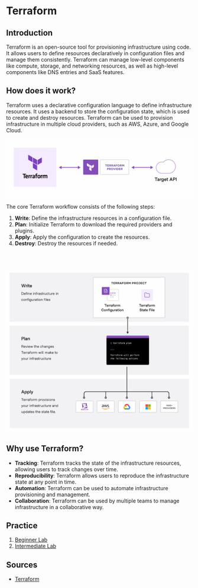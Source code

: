 # Terraform

## Introduction
Terraform is an open-source tool for provisioning infrastructure using code. It allows users to define resources declaratively in configuration files and manage them consistently.
Terraform can manage low-level components like compute, storage, and networking resources, as well as high-level components like DNS entries and SaaS features.

## How does it work?
Terraform uses a declarative configuration language to define infrastructure resources. It uses a backend to store the configuration state, which is used to create and destroy resources.
Terraform can be used to provision infrastructure in multiple cloud providers, such as AWS, Azure, and Google Cloud.

![Alt text](image.png)

The core Terraform workflow consists of the following steps:

1. **Write**: Define the infrastructure resources in a configuration file.
2. **Plan**: Initialize Terraform to download the required providers and plugins.
3. **Apply**: Apply the configuration to create the resources.
4. **Destroy**: Destroy the resources if needed.
<br>
<br>

![Alt text](image-1.png)

## Why use Terraform?

- **Tracking**: Terraform tracks the state of the infrastructure resources, allowing users to track changes over time.
- **Reproducibility**: Terraform allows users to reproduce the infrastructure state at any point in time.
- **Automation**: Terraform can be used to automate infrastructure provisioning and management.
- **Collaboration**: Terraform can be used by multiple teams to manage infrastructure in a collaborative way.

## Practice
1. [Beginner Lab]()
2. [Intermediate Lab]()

## Sources
- [Terraform](https://developer.hashicorp.com/terraform)